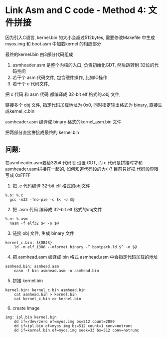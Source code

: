# Link Asm and C code - Method 4: 文件拼接

因为引入C语言, kernel.bin 的大小会超过512bytes, 需要修改Makefile 中生成myos.img 和 boot.asm 中加载kernel 的相应部分

最终的kernel.bin 由3部分代码组成
1. asmheader.asm 是整个内核的入口, 负责初始化GDT, 然后跳转到 32位的代码空间
2. 若干个 asm 代码文件, 包含硬件操作, 比如IO操作
3. 若干个 c 代码文件, 


把 c 代码 和 asm 代码 都编译成 32-bit elf 格式的.obj 文件, 

链接多个 obj 文件, 指定代码加载地址为 0x0, 同时指定输出格式为 binary, 直接生成kernel_c.bin

asmheader.asm 编译成 binary 格式的kernel_asm.bin 文件

把两部分直接拼接成最终的 kernel.bin


## 问题: 
在asmheader.asm要给32bit 代码段 设置 GDT, 而 c 代码是拼接时才和asmheader.asm拼接在一起的, 如何知道代码段的大小? 
目前只好把 代码段界限写成 0xFFFF

1. 把 .c 代码编译 32-bit elf 格式的obj文件
```
%.o: %.c
  gcc -m32 -fno-pie -c $< -o $@
```

2. 把 .asm 代码 编译成 32-bit elf 格式的obj文件
```
%.o: %.asm 
  nasm -f elf32 $< -o $@
```

3. 链接 obj 文件, 生成 binary 文件
```
kernel_c.bin: ${OBJS}
	ld -m elf_i386 --oformat binary -T bootpack.ld $^ -o $@
```

4. 把 asmhead.asm 编译成 bin 格式
asmhead.asm  中会指定代码加载的地址
```
asmhead.bin: asmhead.asm
	nasm -f bin asmhead.asm -o asmhead.bin
```

5. 拼接 kernel.bin
```
kernel.bin: kernel_c.bin asmhead.bin
	cat asmhead.bin > kernel.bin
	cat kernel_c.bin >> kernel.bin
```

6. create Image
```
img: ipl.bin kernel.bin
	dd if=/dev/zero of=myos.img bs=512 count=2880
	dd if=ipl.bin of=myos.img bs=512 count=1 conv=notrunc
	dd if=kernel.bin of=myos.img seek=33 bs=512 conv=notrunc
```


